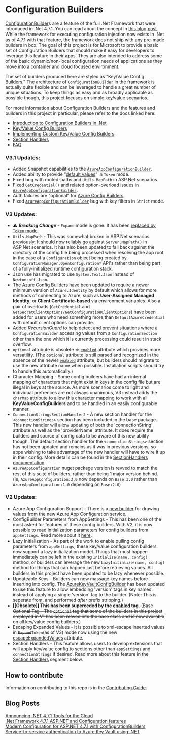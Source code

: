 # Configuration Builders

[ConfigurationBuilder](https://docs.microsoft.com/en-us/dotnet/api/system.configuration.configurationbuilder?view=netframework-4.7.1)s are a feature of the full .Net Framework that were introduced in .Net 4.7.1. You can read about the concept in [this blog post](http://jeffreyfritz.com/2017/11/modern-configuration-for-asp-net-4-7-1-with-configurationbuilders/). While the framework for executing configuration injection now exists in .Net as of 4.7.1 with that feature, the framework does not ship with any pre-made builders in box. The goal of this project is for Microsoft to provide a basic set of Configuration Builders that should make it easy for developers to leverage this feature in their apps. They are also intended to address some of the basic dynamic/non-local configuration needs of applications as they move into a container and cloud focused environment.

The set of builders produced here are styled as "Key/Value Config Builders." The architecture of `ConfigurationBuilder` in the framework is actually quite flexible and can be leveraged to handle a great number of unique situations. To keep things as easy and as broadly applicable as possible though, this project focuses on simple key/value scenarios.

For more information about Configuration Builders and the features and builders in this project in particular, please refer to the docs linked here:

  * [Introduction to Configuration Builders in .Net](docs/Intro.md)
  * [Key/Value Config Builders](docs/KeyValueConfigBuilders.md)
  * [Implementing Custom Key/Value Config Builders](docs/CustomConfigBuilders.md)
  * [Section Handlers](docs/SectionHandlers.md)
  * [FAQ](docs/FAQ.md)


<a name="updates"></a>
### V3.1 Updates:
  * Added Snapshot capabilities to the [`AzureAppConfigurationBuilder`](docs/KeyValueConfigBuilders.md#azureappconfigurationbuilder).
  * Added ability to provide "[default values](docs/KeyValueConfigBuilders.md#tokenPattern)" in `Token` mode.
  * Fixed bug with rooted-paths and `Utils.MapPath` in ASP.Net scenarios.
  * Fixed `GetCredential()` and related option-overload issues in [`AzureAppConfigurationBuilder`](docs/KeyValueConfigBuilders.md#azureappconfigurationbuilder).
  * Auth failures are "optional" for [Azure Config Builders](docs/KeyValueConfigBuilders.md#azure-config-builders).
  * Fixed [`AzureAppConfigurationBuilder`](docs/KeyValueConfigBuilders.md#azureappconfigurationbuilder) bug with key filters in `Strict` mode.

### V3 Updates:
  * :warning: ***Breaking Change*** - `Expand` mode is gone. It has been [replaced by `Token` mode](docs/KeyValueConfigBuilders.md#mode).
  * `Utils.MapPath` - This was somewhat broken in ASP.Net scenarios previously. It should now reliably go against `Server.MapPath()` in ASP.Net scenarios. It has also been updated to fall back against the directory of the config file being processed when resolving the app root in the case of a `Configuration` object being created by `ConfigurationManager.OpenConfiguration*` API's rather than being part of a fully-initialized runtime configuration stack.
  * Json use has migrated to use `System.Text.Json` instead of `Newtonsoft.Json`.
  * The [Azure Config Builders](docs/KeyValueConfigBuilders.md#azure-config-builders) have been updated to require a newer minimum version of `Azure.Identity` by default which allows for more methods of connecting to Azure, such as **User-Assigned Managed Identity**, or **Client Certificate-based** via environment variables. Also a pair of overloads (`GetCredential` and `GetSecretClientOptions/GetConfigurationClientOptions`) have been added for users who need something more than `DefaultAzureCredential` with default client options can provide.
  * Added *RecursionGuard* to help detect and prevent situations where a `ConfigurationBuilder` accessing values from a `ConfigurationSection` other than the one which it is currently processing could result in stack overflow.
  * `optional` attribute is obsolete => [`enabled`](docs/KeyValueConfigBuilders.md#enabled) attribute which provides more versatility. (The `optional` attribute is still parsed and recognized in the absence of the newer [`enabled`](docs/KeyValueConfigBuilders.md#enabled) attribute, but builders should migrate to use the new attribute name when possible. Installation scripts should try to handle this automatically.)
  * Character Mapping - Some config builders have had an internal mapping of characters that might exist in keys in the config file but are illegal in keys at the source. As more scenarios come to light and individual prefrences are not always unanimous, V3 instead adds the [`charMap`](docs/KeyValueConfigBuilders.md#charmap) attribute to allow this character mapping to work with all **KeyValueConfigBuilders** and to be handled in an easily configurable manner.
  * `ConnectionStringsSectionHandler2` - A new section handler for the `<connectionStrings>` section has been included in the base package. This new handler will allow updating of both the 'connectionString' attribute as well as the 'providerName' attribute. It does require the builders and source of config data to be aware of this new ability though. The default section handler for the `<connectionStrings>` section has not been updated and remains as it was in previous versions, so apps wishing to take advantage of the new handler will have to wire it up in their config. More details can be found in the [SectionHandlers documentation](docs/SectionHandlers.md#ConnectionStringsSectionHandler2).
  * `AzureAppConfiguration` nuget package version is revved to match the rest of this suite of builders, rather than being 1 major version behind. (ie, `AzureAppConfiguration:3.0` now depends on `Base:3.0` rather than `AzureAppConfiguration:1.0` depending on `Base:2.0`)

### V2 Updates:
  * Azure App Configuration Support - There is a [new builder](docs/KeyValueConfigBuilders.md#azureappconfigurationbuilder) for drawing values from the new Azure App Configuration service.
  * ConfigBuilder Parameters from AppSettings - This has been one of the most asked for features of these config builders. With V2, it is now possible to read initialization parameters for config builders from `appSettings`. Read more about it [here](docs/KeyValueConfigBuilders.md#appsettings-parameters).
  * Lazy Initialization - As part of the work to enable pulling config parameters from `appSettings`, these key/value configuration builders now support a lazy initialization model. Things that must happen immediately can be left in the existing `Initialize(name, config)` method, or builders can leverage the new `LazyInitialize(name, config)` method for things that can happen just before retrieving values. All builders in this project have been updated to be lazy whenever possible.
  * Updateable Keys - Builders can now massage key names before inserting into config. The [AzureKeyVaultConfigBuilder](docs/KeyValueConfigBuilders.md#azurekeyvaultconfigbuilder) has been updated to use this feature to allow embedding 'version' tags in key names instead of applying a single 'version' tag to the builder.  (Note: This is seperate from, and performed *after* prefix stripping.)
  * **[[Obsolete]] This has been superceded by the [enabled](docs/KeyValueConfigBuilders.md#enabled) tag.** (~~Base Optional Tag - The `optional` tag that some of the builders in this project employed in V1 has been moved into the base class and is now available on all key/value config builders.~~)
  * Escaping Expanded Values - It is possible to xml-escape inserted values in ~~`Expand`~~`Token`(as of V3) mode now using the new [escapeExpandedValues](docs/KeyValueConfigBuilders.md#escapeexpandedvalues) attribute.
  * Section Handlers - This feature allows users to develop extensions that will apply key/value config to sections other than `appSettings` and `connectionStrings` if desired. Read more about this feature in the [Section Handlers](docs/SectionHandlers.md) segment below.

## How to contribute

Information on contributing to this repo is in the [Contributing Guide](CONTRIBUTING.md).

## Blog Posts
[Announcing .NET 4.7.1 Tools for the Cloud](https://blogs.msdn.microsoft.com/webdev/2017/11/17/announcing-net-4-7-1-tools-for-the-cloud/)  
[.Net Framework 4.7.1 ASP.NET and Configuration features](https://blogs.msdn.microsoft.com/dotnet/2017/09/13/net-framework-4-7-1-asp-net-and-configuration-features/)  
[Modern Configuration for ASP.NET 4.7.1 with ConfigurationBuilders](http://jeffreyfritz.com/2017/11/modern-configuration-for-asp-net-4-7-1-with-configurationbuilders/)  
[Service-to-service authentication to Azure Key Vault using .NET](https://docs.microsoft.com/en-us/azure/key-vault/service-to-service-authentication#connection-string-support)  
